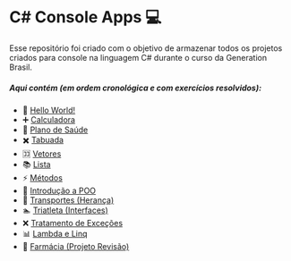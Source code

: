 # C# Console Apps :computer:

Esse repositório foi criado com o objetivo de armazenar todos os projetos criados para console na linguagem C# durante o curso da Generation Brasil.

##### Aqui contém (em ordem cronológica e com exercícios resolvidos):

- :wave: [Hello World!](https://github.com/brenonsc/CSharp/tree/main/HelloWorld)
- :heavy_plus_sign: [Calculadora](https://github.com/brenonsc/CSharp/tree/main/Calculadora)
- :hospital: [Plano de Saúde](https://github.com/brenonsc/CSharp/tree/main/PlanoDeSaude)
- :heavy_multiplication_x: [Tabuada](https://github.com/brenonsc/CSharp/tree/main/Tabuada)
- :koko: [Vetores](https://github.com/brenonsc/CSharp/tree/main/Vetores)
- :books: [Lista](https://github.com/brenonsc/CSharp/tree/main/Lista)
- :zap: [Métodos](https://github.com/brenonsc/CSharp/tree/main/Metodos)
- :memo: [Introdução a POO](https://github.com/brenonsc/CSharp/tree/main/IntroducaoPOO)
- :car: [Transportes (Herança)](https://github.com/brenonsc/CSharp/tree/main/Transportes)
- :swimmer: [Triatleta (Interfaces)](https://github.com/brenonsc/CSharp/tree/main/Triatleta)
- :x: [Tratamento de Exceções](https://github.com/brenonsc/CSharp/tree/main/Exceptions)
- :bar_chart: [Lambda e Linq](https://github.com/brenonsc/CSharp/tree/main/Lambda)
- :hospital: [Farmácia (Projeto Revisão)](https://github.com/brenonsc/CSharp/tree/main/Farmacia)
